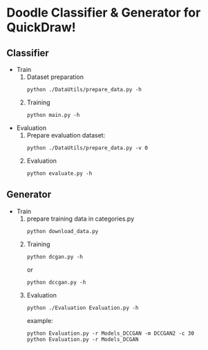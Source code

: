 # Doodle Classifier & Generator for QuickDraw!

## Classifier
* Train
    1.  Dataset preparation
        ```
        python ./DataUtils/prepare_data.py -h
        ```
    2. Training
        ```
        python main.py -h
        ```
* Evaluation
    1. Prepare evaluation dataset:
        ```
        python ./DataUtils/prepare_data.py -v 0
        ```
    2. Evaluation
        ```
        python evaluate.py -h
        ```

## Generator
* Train
    1. prepare training data in categories.py
        ```
        python download_data.py
        ```
    2. Training
        ```
        python dcgan.py -h
        ```
        or
        ```
        python dccgan.py -h
        ```
    3. Evaluation
        ```
        python ./Evaluation Evaluation.py -h
        ```
        example:
        ```
        python Evaluation.py -r Models_DCCGAN -m DCCGAN2 -c 30
        python Evaluation.py -r Models_DCGAN
        ```